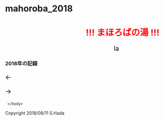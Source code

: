 # mahoroba_2018
 <html lang="ja">
 <head>
 <meta charset="UTF-8">
 <title>まほろば_2018</title>

<style type="text/css">
 
 p {
color: #0d0015;
font-size: 1.5em;
 }

 .red {color:#ff0000;}
 .grey {color:#ffffff; background:#999999;}
 .yellow {color:#ff0000; background:#ffff00;}
 .blue {color:#0000ff;}
 .waku {border:2px dotted #99cc66;
　　　　　　line-height: 200%;
　　　　　　padding: 10px;}


.slider .nav li{
    transition: background 400ms
}

.slider .slider-inner li.show{
    opacity: l;
}
.slider .nav li.current{
    background: #aaa
}

</style>
<!--
<link rel="stylesheet" href="../style.css/" type="text/css">
-->
</head>

<body>

<h1><span class="red"><marquee behavior="alternate">!!! まほろばの湯 !!!</marquee></span></h1>
<p align="right"><marquee direction="right" scrollamount="20" width="30%">(^_^)/~hada</marquee></p>
<h3>2018年の記録</h3>

<div class="slider">
    <ul class="slider-inner">
    </ul>
    <ul class="nav">
    </ul>
    <p id="arrow-prev" class="arrow">←</p>
    <p id="arrow-next" class="arrow">→</p>
    </div>
    
 <script>
 var imgList = [
 "https://torokoid.github.io/mahoroba/358.JPG",
 "https://torokoid.github.io/mahoroba_2018/20180810_001.JPG",
 "https://torokoid.github.io/mahoroba_2018/20180810_002.JPG",
 "https://torokoid.github.io/mahoroba_2018/20180810_003.JPG",
 "https://torokoid.github.io/mahoroba_2018/20180810_004.JPG",
 "https://torokoid.github.io/mahoroba_2018/20180810_005.JPG",
 "https://torokoid.github.io/mahoroba_2018/20180810_006.JPG",
 "https://torokoid.github.io/mahoroba_2018/20180810_007.JPG",
 "https://torokoid.github.io/mahoroba_2018/20180810_008.JPG",
 "https://torokoid.github.io/mahoroba_2018/20180810_009.JPG",
 "https://torokoid.github.io/mahoroba_2018/20180810_010.JPG",
 "https://github.com/torokoid/mahoroba_2018/blob/master/20180810_011.JPG",
 "https://github.com/torokoid/mahoroba_2018/blob/master/20180810_012.JPG",
 "https://github.com/torokoid/mahoroba_2018/blob/master/20180810_013.JPG",
 "https://github.com/torokoid/mahoroba_2018/blob/master/20180810_014.JPG",
 "https://github.com/torokoid/mahoroba_2018/blob/master/20180810_015.JPG",
 "https://github.com/torokoid/mahoroba_2018/blob/master/20180810_016.JPG",
 "https://github.com/torokoid/mahoroba_2018/blob/master/20180810_017.JPG",
 "https://github.com/torokoid/mahoroba_2018/blob/master/20180810_018.JPG",
 "https://github.com/torokoid/mahoroba_2018/blob/master/20180810_019.JPG",
 "https://github.com/torokoid/mahoroba_2018/blob/master/20180810_020.JPG",
 "https://github.com/torokoid/mahoroba_2018/blob/master/20180810_021.JPG",
 "https://github.com/torokoid/mahoroba_2018/blob/master/20180810_022.JPG",
 "https://github.com/torokoid/mahoroba_2018/blob/master/20180810_023.JPG",
 "https://github.com/torokoid/mahoroba_2018/blob/master/20180810_024.JPG",
 "https://github.com/torokoid/mahoroba_2018/blob/master/20180810_025.JPG",
 "https://github.com/torokoid/mahoroba_2018/blob/master/20180810_026.JPG",
 "https://github.com/torokoid/mahoroba_2018/blob/master/20180810_027.JPG",
 "https://github.com/torokoid/mahoroba_2018/blob/master/20180810_028.JPG",
 "https://github.com/torokoid/mahoroba_2018/blob/master/20180810_029.JPG",
 "https://github.com/torokoid/mahoroba_2018/blob/master/20180810_030.JPG",
 "https://github.com/torokoid/mahoroba_2018/blob/master/20180810_031.JPG",
 "https://github.com/torokoid/mahoroba_2018/blob/master/20180810_032.JPG",
 "https://github.com/torokoid/mahoroba_2018/blob/master/20180810_033.JPG",
 "https://github.com/torokoid/mahoroba_2018/blob/master/20180810_034.JPG",
 "https://github.com/torokoid/mahoroba_2018/blob/master/20180810_035.JPG",
 "https://github.com/torokoid/mahoroba_2018/blob/master/20180810_036.JPG",
 "https://github.com/torokoid/mahoroba_2018/blob/master/20180810_037.JPG",
 "https://github.com/torokoid/mahoroba_2018/blob/master/20180810_038.JPG",
 "https://github.com/torokoid/mahoroba_2018/blob/master/20180810_039.JPG",
 "https://github.com/torokoid/mahoroba_2018/blob/master/20180810_040.JPG",
 "https://github.com/torokoid/mahoroba_2018/blob/master/20180810_041.JPG",
 "https://github.com/torokoid/mahoroba_2018/blob/master/20180810_042.JPG",
 "https://github.com/torokoid/mahoroba_2018/blob/master/20180810_043.JPG",
 "https://github.com/torokoid/mahoroba_2018/blob/master/20180810_044.JPG",
 "https://github.com/torokoid/mahoroba_2018/blob/master/20180810_045.JPG",
 "https://github.com/torokoid/mahoroba_2018/blob/master/20180810_046.JPG",
 "https://github.com/torokoid/mahoroba_2018/blob/master/20180810_047.JPG",
 "https://github.com/torokoid/mahoroba_2018/blob/master/20180810_048.JPG",
 "https://github.com/torokoid/mahoroba_2018/blob/master/20180810_049.JPG",
 "https://github.com/torokoid/mahoroba_2018/blob/master/20180810_050.JPG",
 "https://github.com/torokoid/mahoroba_2018/blob/master/20180810_051.JPG",
 "https://github.com/torokoid/mahoroba_2018/blob/master/20180810_052.JPG",
 "https://github.com/torokoid/mahoroba_2018/blob/master/20180810_053.JPG",
 "https://github.com/torokoid/mahoroba_2018/blob/master/20180810_054.JPG",
 "https://github.com/torokoid/mahoroba_2018/blob/master/20180810_055.JPG",
 "https://github.com/torokoid/mahoroba_2018/blob/master/20180810_056.JPG",
 "https://github.com/torokoid/mahoroba_2018/blob/master/20180810_057.JPG",
 "https://github.com/torokoid/mahoroba_2018/blob/master/20180810_058.JPG",
 "https://github.com/torokoid/mahoroba_2018/blob/master/20180810_059.JPG",
 "https://github.com/torokoid/mahoroba_2018/blob/master/20180810_060.JPG",
 "https://github.com/torokoid/mahoroba_2018/blob/master/20180810_061.JPG",
 "https://github.com/torokoid/mahoroba_2018/blob/master/20180810_062.JPG",
 "https://github.com/torokoid/mahoroba_2018/blob/master/20180810_063.JPG",
 "https://github.com/torokoid/mahoroba_2018/blob/master/20180810_064.JPG",
 "https://github.com/torokoid/mahoroba_2018/blob/master/20180810_065.JPG",
 "https://github.com/torokoid/mahoroba_2018/blob/master/20180810_066.JPG",
 "https://github.com/torokoid/mahoroba_2018/blob/master/20180810_067.JPG",
 "https://github.com/torokoid/mahoroba_2018/blob/master/20180810_068.JPG",
 "https://github.com/torokoid/mahoroba_2018/blob/master/20180810_069.JPG",
 "https://github.com/torokoid/mahoroba_2018/blob/master/20180810_070.JPG",
 "https://github.com/torokoid/mahoroba_2018/blob/master/20180810_071.JPG",
 "https://github.com/torokoid/mahoroba_2018/blob/master/20180810_072.JPG",
 "https://github.com/torokoid/mahoroba_2018/blob/master/20180810_073.JPG",
 "https://github.com/torokoid/mahoroba_2018/blob/master/20180810_074.JPG",
 "https://github.com/torokoid/mahoroba_2018/blob/master/20180810_075.JPG",
 "https://github.com/torokoid/mahoroba_2018/blob/master/20180810_076.JPG",
 "https://github.com/torokoid/mahoroba_2018/blob/master/20180810_077.JPG",
 "https://github.com/torokoid/mahoroba_2018/blob/master/20180810_078.JPG",
 "https://github.com/torokoid/mahoroba_2018/blob/master/20180810_079.JPG",
 "https://github.com/torokoid/mahoroba_2018/blob/master/20180810_080.JPG",
 "https://github.com/torokoid/mahoroba_2018/blob/master/20180810_081.JPG",
 "https://github.com/torokoid/mahoroba_2018/blob/master/20180810_082.JPG",
 "https://github.com/torokoid/mahoroba_2018/blob/master/20180810_083.JPG",
 "https://github.com/torokoid/mahoroba_2018/blob/master/20180810_084.JPG",
 "https://github.com/torokoid/mahoroba_2018/blob/master/20180810_085.JPG",
 "https://github.com/torokoid/mahoroba_2018/blob/master/20180810_086.JPG",
 "https://github.com/torokoid/mahoroba_2018/blob/master/20180810_087.JPG",
 "https://github.com/torokoid/mahoroba_2018/blob/master/20180810_088.JPG",
 "https://github.com/torokoid/mahoroba_2018/blob/master/20180810_089.JPG",
 "https://github.com/torokoid/mahoroba_2018/blob/master/20180810_090.JPG",
 "https://github.com/torokoid/mahoroba_2018/blob/master/20180810_091.JPG",
 "https://github.com/torokoid/mahoroba_2018/blob/master/20180810_092.JPG",
 "https://github.com/torokoid/mahoroba_2018/blob/master/20180810_093.JPG",
 "https://github.com/torokoid/mahoroba_2018/blob/master/20180810_094.JPG",
 "https://github.com/torokoid/mahoroba_2018/blob/master/20180810_095.JPG",
 "https://github.com/torokoid/mahoroba_2018/blob/master/20180810_096.JPG",
 "https://github.com/torokoid/mahoroba_2018/blob/master/20180810_097.JPG",
 "https://github.com/torokoid/mahoroba_2018/blob/master/20180810_098.JPG",
 "https://github.com/torokoid/mahoroba_2018/blob/master/20180810_099.JPG",
 "https://github.com/torokoid/mahoroba_2018/blob/master/20180810_100.JPG",
 "https://github.com/torokoid/mahoroba_2018/blob/master/20180810_101.JPG",
 "https://github.com/torokoid/mahoroba_2018/blob/master/20180810_102.JPG",
 "https://github.com/torokoid/mahoroba_2018/blob/master/20180810_103.JPG",
 "https://github.com/torokoid/mahoroba_2018/blob/master/20180810_104.JPG",
 "https://github.com/torokoid/mahoroba_2018/blob/master/20180810_105.JPG",
 "https://github.com/torokoid/mahoroba_2018/blob/master/20180810_106.JPG",
 "https://github.com/torokoid/mahoroba_2018/blob/master/20180810_107.JPG",
 "https://github.com/torokoid/mahoroba_2018/blob/master/20180810_108.JPG",
 "https://github.com/torokoid/mahoroba_2018/blob/master/20180810_109.JPG",
 "https://github.com/torokoid/mahoroba_2018/blob/master/20180810_110.JPG",
 "https://github.com/torokoid/mahoroba_2018/blob/master/20180810_111.JPG",
 "https://github.com/torokoid/mahoroba_2018/blob/master/20180810_112.JPG",
 "https://github.com/torokoid/mahoroba_2018/blob/master/20180810_113.JPG",
 "https://github.com/torokoid/mahoroba_2018/blob/master/20180810_114.JPG",
 "https://github.com/torokoid/mahoroba_2018/blob/master/20180810_115.JPG",
 "https://github.com/torokoid/mahoroba_2018/blob/master/20180810_116.JPG",
 "https://github.com/torokoid/mahoroba_2018/blob/master/20180810_117.JPG",
 "https://github.com/torokoid/mahoroba_2018/blob/master/20180810_118.JPG",
 "https://github.com/torokoid/mahoroba_2018/blob/master/20180810_119.JPG",
 "https://github.com/torokoid/mahoroba_2018/blob/master/20180810_120.JPG",
 "https://github.com/torokoid/mahoroba_2018/blob/master/20180810_121.PNG"
 ];
 

 // 画像とナビの要素を自動で追加
 for(var i = 0; i < imgList.length; i++){
    // li要素を取得
    var slide = document.createElement("li");
    // li要素の中に画像タグを埋め込む
    slide.innerHTML = "<img src='" + imgList[i] + "'>";
    // li要素をクラス名「slider-inner」の子要素として追加
    document.getElementsByClassName("slider-inner")[0].appendChild(slide);
    // li要素を取得
    var nav = document.createElement("li");
     nav.style.backgroundImage = "url(" + imgList[i] + ")";
     nav.style.width = 100 / imgList.length + "%";    
    // プロパティ「data-nav-index」に数値を割り振る
    nav.setAttribute("data-nav-index", i);
    // li要素をクラス名「nav」の子要素として追加
    document.getElementsByClassName("nav")[0].appendChild(nav);
 }

 
 // スライドの数を取得（処理のために-1する）
 var length = imgList.length -1;
 
 // クラス名「imageSlide」に画像の1枚の要素を格納
 var imageSlide = document.getElementsByClassName("slider-inner")[0].getElementsByTagName("li");
 // クラス名「dotNavigation」にドットナビの1つの要素を格納
  var dotNavigation = document.getElementsByClassName("nav")[0].getElementsByTagName("li");
 // 「現在〇〇枚目の画像を表示している」というインデックス番号を格納する変数
 var nowIndex = 0;
 // 「現在表示されている画像とドットナビにクラス名を付ける
 imageSlide[nowIndex].classList.add("show");
 dotNavigation[nowIndex].classList.add("current");
 
 // スライドがアニメーション中か判断するフラグ
 var isChanging = false;
 // スライドのsetTimeoutを管理するタイマー
 var slideTimer;
 // スライドの切り替え時に呼び出す関数
 function sliderSlide(val){
    if (isChanging === true){
        return false;
    }
    isChanging = true;
    // 現在表示している画像とナビからクラス名を削除
    imageSlide[nowIndex].classList.remove("show");
    dotNavigation[nowIndex].classList.remove("current");
    nowIndex= val;
    // 次に表示する画像とナビにクラス名を付与
    imageSlide[nowIndex].classList.add("show");
    dotNavigation[nowIndex].classList.add("current");
    // アニメーションが終わるタイミングでisChangingのステータスをfalseに
    slideTimer = setTimeout(function(){
        isChanging = false;
    }, 600);
}

// 左矢印のナビをクリックした時のイベント
document.getElementById("arrow-prev").addEventListener("click", function(){
    var index = nowIndex - 1;
    if(index < 0){
    index = length;
    }
    sliderSlide(index);
    }, false);
// 右矢印のナビをクリックした時のイベント
document.getElementById("arrow-next").addEventListener("click", function(){
    var index = nowIndex + 1;
    if(index > length){
    index = 0;
    }
    sliderSlide(index);
    }, false);
// ドットナビをクリックした時のイベントを作成
for(var i = 0; i < dotNavigation.length; i++){
    // データ属性のインデックス番号を元にスライドを行う
    dotNavigation[i].addEventListener("click", function(){
    var index = Number(this.getAttribute("data-nav-index"));
    sliderSlide(index);
    }, false);
}

    </script>
 


     </body>
</html>
<!-- フッタ -->
 <footer>
 Copyright 2018/08/11 S.Hada
 </footer>
